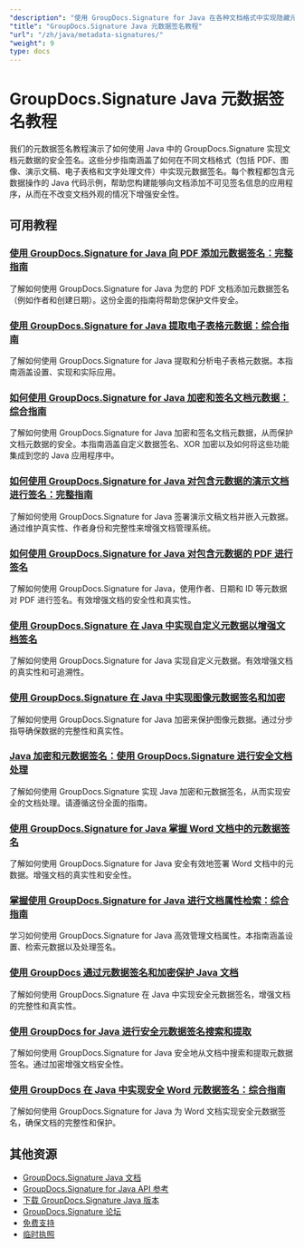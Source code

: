 ```yaml
---
"description": "使用 GroupDocs.Signature for Java 在各种文档格式中实现隐藏元数据签名的完整教程。"
"title": "GroupDocs.Signature Java 元数据签名教程"
"url": "/zh/java/metadata-signatures/"
"weight": 9
type: docs
---
```

# GroupDocs.Signature Java 元数据签名教程

我们的元数据签名教程演示了如何使用 Java 中的 GroupDocs.Signature 实现文档元数据的安全签名。这些分步指南涵盖了如何在不同文档格式（包括 PDF、图像、演示文稿、电子表格和文字处理文件）中实现元数据签名。每个教程都包含元数据操作的 Java 代码示例，帮助您构建能够向文档添加不可见签名信息的应用程序，从而在不改变文档外观的情况下增强安全性。

## 可用教程

### [使用 GroupDocs.Signature for Java 向 PDF 添加元数据签名：完整指南](./groupdocs-signature-java-add-metadata-to-pdfs/)
了解如何使用 GroupDocs.Signature for Java 为您的 PDF 文档添加元数据签名（例如作者和创建日期）。这份全面的指南将帮助您保护文件安全。

### [使用 GroupDocs.Signature for Java 提取电子表格元数据：综合指南](./extract-spreadsheet-metadata-groupdocs-signature-java/)
了解如何使用 GroupDocs.Signature for Java 提取和分析电子表格元数据。本指南涵盖设置、实现和实际应用。

### [如何使用 GroupDocs.Signature for Java 加密和签名文档元数据：综合指南](./encrypt-sign-metadata-groupdocs-java/)
了解如何使用 GroupDocs.Signature for Java 加密和签名文档元数据，从而保护文档元数据的安全。本指南涵盖自定义数据签名、XOR 加密以及如何将这些功能集成到您的 Java 应用程序中。

### [如何使用 GroupDocs.Signature for Java 对包含元数据的演示文档进行签名：完整指南](./groupdocs-signature-java-sign-presentation-metadata/)
了解如何使用 GroupDocs.Signature for Java 签署演示文稿文档并嵌入元数据。通过维护真实性、作者身份和完整性来增强文档管理系统。

### [如何使用 GroupDocs.Signature for Java 对包含元数据的 PDF 进行签名](./sign-pdf-metadata-groupdocs-signature-java/)
了解如何使用 GroupDocs.Signature for Java，使用作者、日期和 ID 等元数据对 PDF 进行签名。有效增强文档的安全性和真实性。

### [使用 GroupDocs.Signature 在 Java 中实现自定义元数据以增强文档签名](./implement-custom-metadata-java-groupdocs-signature/)
了解如何使用 GroupDocs.Signature for Java 实现自定义元数据。有效增强文档的真实性和可追溯性。

### [使用 GroupDocs.Signature 在 Java 中实现图像元数据签名和加密](./groupdocs-signature-java-image-metadata-encryption/)
了解如何使用 GroupDocs.Signature for Java 加密来保护图像元数据。通过分步指导确保数据的完整性和真实性。

### [Java 加密和元数据签名：使用 GroupDocs.Signature 进行安全文档处理](./java-encryption-metadata-signature-groupdocs-signature/)
了解如何使用 GroupDocs.Signature 实现 Java 加密和元数据签名，从而实现安全的文档处理。请遵循这份全面的指南。

### [使用 GroupDocs.Signature for Java 掌握 Word 文档中的元数据签名](./master-metadata-signing-word-docs-groupdocs-signature-java/)
了解如何使用 GroupDocs.Signature for Java 安全有效地签署 Word 文档中的元数据。增强文档的真实性和安全性。

### [掌握使用 GroupDocs.Signature for Java 进行文档属性检索：综合指南](./groupdocs-signature-java-document-properties-tutorial/)
学习如何使用 GroupDocs.Signature for Java 高效管理文档属性。本指南涵盖设置、检索元数据以及处理签名。

### [使用 GroupDocs 通过元数据签名和加密保护 Java 文档](./java-metadata-signature-encryption-groupdocs/)
了解如何使用 GroupDocs.Signature 在 Java 中实现安全元数据签名，增强文档的完整性和真实性。

### [使用 GroupDocs for Java 进行安全元数据签名搜索和提取](./groupdocs-signature-secure-metadata-search-java/)
了解如何使用 GroupDocs.Signature for Java 安全地从文档中搜索和提取元数据签名。通过加密增强文档安全性。

### [使用 GroupDocs 在 Java 中实现安全 Word 元数据签名：综合指南](./secure-word-metadata-signatures-java-groupdocs/)
了解如何使用 GroupDocs.Signature for Java 为 Word 文档实现安全元数据签名，确保文档的完整性和保护。

## 其他资源

- [GroupDocs.Signature Java 文档](https://docs.groupdocs.com/signature/java/)
- [GroupDocs.Signature for Java API 参考](https://reference.groupdocs.com/signature/java/)
- [下载 GroupDocs.Signature Java 版本](https://releases.groupdocs.com/signature/java/)
- [GroupDocs.Signature 论坛](https://forum.groupdocs.com/c/signature)
- [免费支持](https://forum.groupdocs.com/)
- [临时执照](https://purchase.groupdocs.com/temporary-license/)